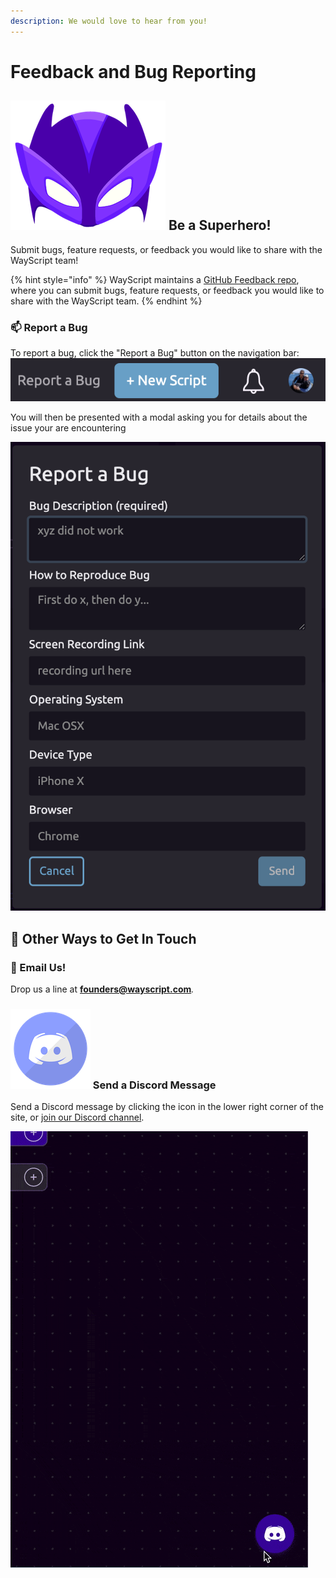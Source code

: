 ```yaml
---
description: We would love to hear from you!
---
```


# Feedback and Bug Reporting

## ![](../.gitbook/assets/super%20%281%29.png) Be a Superhero!

Submit bugs, feature requests, or feedback you would like to share with the WayScript team!

{% hint style="info" %}
WayScript maintains a [GitHub Feedback repo](https://github.com/wayscript/feedback), where you can submit bugs, feature requests, or feedback you would like to share with the WayScript team.
{% endhint %}

### 📫 Report a Bug

To report a bug, click the "Report a Bug" button on the navigation bar:  
![](../.gitbook/assets/screen-shot-2020-06-25-at-1.52.08-pm.png)

You will then be presented with a modal asking you for details about the issue your are encountering

![Report a Bug Modal](../.gitbook/assets/screen-shot-2020-06-25-at-1.53.20-pm.png)

## 💬 Other Ways to Get In Touch

### 📧 Email Us!

Drop us a line at **founders@wayscript.com**_._

### ![](../.gitbook/assets/discord%20%281%29%20%282%29%20%282%29.png) Send a Discord Message

Send a Discord message by clicking the icon in the lower right corner of the site, or [join our Discord channel](https://discord.gg/hRkE7PP).

![](../.gitbook/assets/discord.gif)

